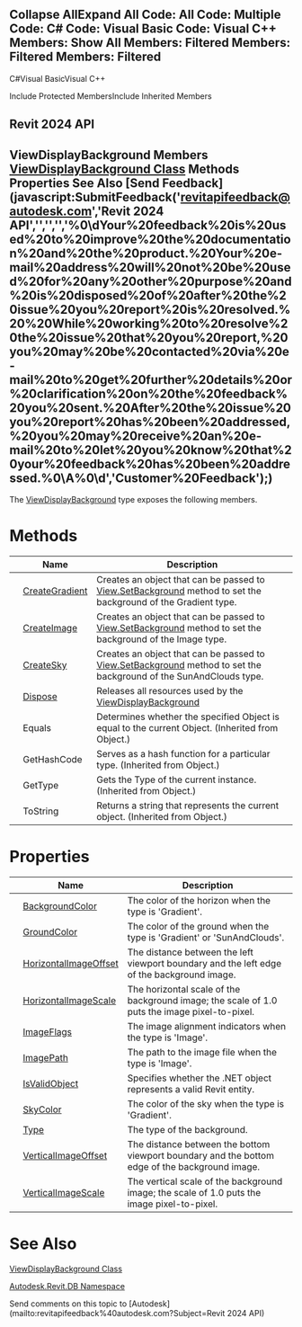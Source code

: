 ﻿

Collapse AllExpand All Code: All Code: Multiple Code: C# Code: Visual Basic Code: Visual C++  Members: Show All Members: Filtered Members: Filtered Members: Filtered   
---  
  
C#Visual BasicVisual C++

Include Protected MembersInclude Inherited Members

Revit 2024 API  
---  
ViewDisplayBackground Members  
[ViewDisplayBackground Class](897b41d2-9b42-2bab-a82e-0b545229d692.md) Methods Properties See Also [Send Feedback](javascript:SubmitFeedback\('revitapifeedback@autodesk.com','Revit 2024 API','','','','%0\\dYour%20feedback%20is%20used%20to%20improve%20the%20documentation%20and%20the%20product.%20Your%20e-mail%20address%20will%20not%20be%20used%20for%20any%20other%20purpose%20and%20is%20disposed%20of%20after%20the%20issue%20you%20report%20is%20resolved.%20%20While%20working%20to%20resolve%20the%20issue%20that%20you%20report,%20you%20may%20be%20contacted%20via%20e-mail%20to%20get%20further%20details%20or%20clarification%20on%20the%20feedback%20you%20sent.%20After%20the%20issue%20you%20report%20has%20been%20addressed,%20you%20may%20receive%20an%20e-mail%20to%20let%20you%20know%20that%20your%20feedback%20has%20been%20addressed.%0\\A%0\\d','Customer%20Feedback'\);)  
---  
  
The [ViewDisplayBackground](897b41d2-9b42-2bab-a82e-0b545229d692.md) type exposes the following members.

# Methods

|  | Name | Description |
| --- | --- | --- |
|  | [CreateGradient](3562ab2f-4e33-b301-d2ac-528ec715582f.md) | Creates an object that can be passed to [View.SetBackground](7786585b-1165-983c-ffa8-a619cef1aa09.md) method to set the background of the Gradient type. |
|  | [CreateImage](63388ef3-4b6c-ef0a-1a70-906dcb8d6457.md) | Creates an object that can be passed to [View.SetBackground](7786585b-1165-983c-ffa8-a619cef1aa09.md) method to set the background of the Image type. |
|  | [CreateSky](141c56d0-ed89-dcd9-a1b9-8fc9655040d7.md) | Creates an object that can be passed to [View.SetBackground](7786585b-1165-983c-ffa8-a619cef1aa09.md) method to set the background of the SunAndClouds type. |
|  | [Dispose](1ef5405b-0834-c9a6-d966-9e659192a2d8.md) | Releases all resources used by the [ViewDisplayBackground](897b41d2-9b42-2bab-a82e-0b545229d692.md) |
|  | Equals | Determines whether the specified Object is equal to the current Object. (Inherited from Object.) |
|  | GetHashCode | Serves as a hash function for a particular type.  (Inherited from Object.) |
|  | GetType | Gets the Type of the current instance. (Inherited from Object.) |
|  | ToString | Returns a string that represents the current object. (Inherited from Object.) |
  
# Properties

|  | Name | Description |
| --- | --- | --- |
|  | [BackgroundColor](bfe9d361-df1d-dc17-ca5c-f67c97d0e194.md) | The color of the horizon when the type is 'Gradient'. |
|  | [GroundColor](a5342dbf-c63d-a50b-06ee-96a4dbff7a4c.md) | The color of the ground when the type is 'Gradient' or 'SunAndClouds'. |
|  | [HorizontalImageOffset](b66fe777-bd60-8a0b-4dc0-65e81a25ca55.md) | The distance between the left viewport boundary and the left edge of the background image. |
|  | [HorizontalImageScale](e5c6f41b-f3cd-24fb-87a1-c1eb8d8189e7.md) | The horizontal scale of the background image; the scale of 1.0 puts the image pixel-to-pixel. |
|  | [ImageFlags](93a6d935-4329-0123-7081-15aac9e9c65c.md) | The image alignment indicators when the type is 'Image'. |
|  | [ImagePath](f617bfcd-a9ac-d4a9-8b8b-e167618d1c83.md) | The path to the image file when the type is 'Image'. |
|  | [IsValidObject](4a403d36-b5bd-41ea-3505-7eafb9a89544.md) | Specifies whether the .NET object represents a valid Revit entity. |
|  | [SkyColor](0912b4b6-5050-94e4-232a-1b44bad9fa6a.md) | The color of the sky when the type is 'Gradient'. |
|  | [Type](87797b49-0256-72e8-9311-592173ba99bb.md) | The type of the background. |
|  | [VerticalImageOffset](e086d701-de04-69ff-3653-a0bb35bb633f.md) | The distance between the bottom viewport boundary and the bottom edge of the background image. |
|  | [VerticalImageScale](aafa779e-37ef-0b70-15c7-01b757aa1d08.md) | The vertical scale of the background image; the scale of 1.0 puts the image pixel-to-pixel. |
  
# See Also

[ViewDisplayBackground Class](897b41d2-9b42-2bab-a82e-0b545229d692.md)

[Autodesk.Revit.DB Namespace](87546ba7-461b-c646-cbb1-2cb8f5bff8b2.md)

Send comments on this topic to [Autodesk](mailto:revitapifeedback%40autodesk.com?Subject=Revit 2024 API)